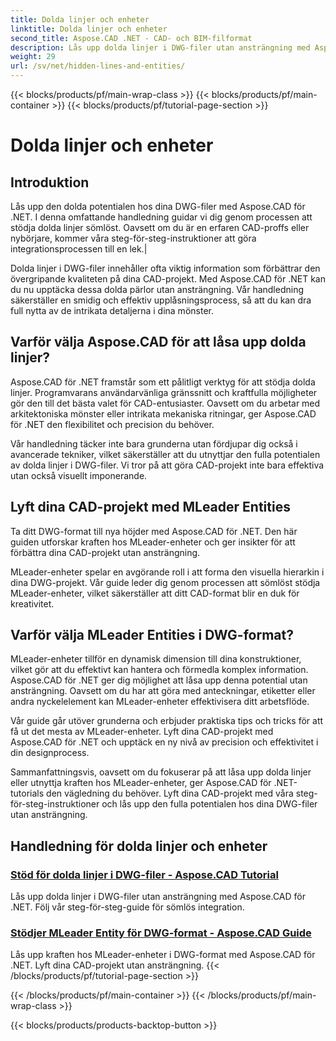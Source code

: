 ```yaml
---
title: Dolda linjer och enheter
linktitle: Dolda linjer och enheter
second_title: Aspose.CAD .NET - CAD- och BIM-filformat
description: Lås upp dolda linjer i DWG-filer utan ansträngning med Aspose.CAD för .NET. Lyft dina CAD-projekt med vår steg-för-steg-guide.
weight: 29
url: /sv/net/hidden-lines-and-entities/
---
```


{{< blocks/products/pf/main-wrap-class >}}
{{< blocks/products/pf/main-container >}}
{{< blocks/products/pf/tutorial-page-section >}}

# Dolda linjer och enheter



## Introduktion

 Lås upp den dolda potentialen hos dina DWG-filer med Aspose.CAD för .NET. I denna omfattande handledning guidar vi dig genom processen att stödja dolda linjer sömlöst. Oavsett om du är en erfaren CAD-proffs eller nybörjare, kommer våra steg-för-steg-instruktioner att göra integrationsprocessen till en lek.|

Dolda linjer i DWG-filer innehåller ofta viktig information som förbättrar den övergripande kvaliteten på dina CAD-projekt. Med Aspose.CAD för .NET kan du nu upptäcka dessa dolda pärlor utan ansträngning. Vår handledning säkerställer en smidig och effektiv upplåsningsprocess, så att du kan dra full nytta av de intrikata detaljerna i dina mönster.

## Varför välja Aspose.CAD för att låsa upp dolda linjer?

Aspose.CAD för .NET framstår som ett pålitligt verktyg för att stödja dolda linjer. Programvarans användarvänliga gränssnitt och kraftfulla möjligheter gör den till det bästa valet för CAD-entusiaster. Oavsett om du arbetar med arkitektoniska mönster eller intrikata mekaniska ritningar, ger Aspose.CAD för .NET den flexibilitet och precision du behöver.

Vår handledning täcker inte bara grunderna utan fördjupar dig också i avancerade tekniker, vilket säkerställer att du utnyttjar den fulla potentialen av dolda linjer i DWG-filer. Vi tror på att göra CAD-projekt inte bara effektiva utan också visuellt imponerande.

## Lyft dina CAD-projekt med MLeader Entities
Ta ditt DWG-format till nya höjder med Aspose.CAD för .NET. Den här guiden utforskar kraften hos MLeader-enheter och ger insikter för att förbättra dina CAD-projekt utan ansträngning.


MLeader-enheter spelar en avgörande roll i att forma den visuella hierarkin i dina DWG-projekt. Vår guide leder dig genom processen att sömlöst stödja MLeader-enheter, vilket säkerställer att ditt CAD-format blir en duk för kreativitet.

## Varför välja MLeader Entities i DWG-format?

MLeader-enheter tillför en dynamisk dimension till dina konstruktioner, vilket gör att du effektivt kan hantera och förmedla komplex information. Aspose.CAD för .NET ger dig möjlighet att låsa upp denna potential utan ansträngning. Oavsett om du har att göra med anteckningar, etiketter eller andra nyckelelement kan MLeader-enheter effektivisera ditt arbetsflöde.

Vår guide går utöver grunderna och erbjuder praktiska tips och tricks för att få ut det mesta av MLeader-enheter. Lyft dina CAD-projekt med Aspose.CAD för .NET och upptäck en ny nivå av precision och effektivitet i din designprocess.

Sammanfattningsvis, oavsett om du fokuserar på att låsa upp dolda linjer eller utnyttja kraften hos MLeader-enheter, ger Aspose.CAD för .NET-tutorials den vägledning du behöver. Lyft dina CAD-projekt med våra steg-för-steg-instruktioner och lås upp den fulla potentialen hos dina DWG-filer utan ansträngning.
## Handledning för dolda linjer och enheter
### [Stöd för dolda linjer i DWG-filer - Aspose.CAD Tutorial](./supporting-hidden-lines-in-dwg/)
Lås upp dolda linjer i DWG-filer utan ansträngning med Aspose.CAD för .NET. Följ vår steg-för-steg-guide för sömlös integration.
### [Stödjer MLeader Entity för DWG-format - Aspose.CAD Guide](./supporting-mleader-entity-for-dwg-format/)
Lås upp kraften hos MLeader-enheter i DWG-format med Aspose.CAD för .NET. Lyft dina CAD-projekt utan ansträngning.
{{< /blocks/products/pf/tutorial-page-section >}}

{{< /blocks/products/pf/main-container >}}
{{< /blocks/products/pf/main-wrap-class >}}

{{< blocks/products/products-backtop-button >}}
